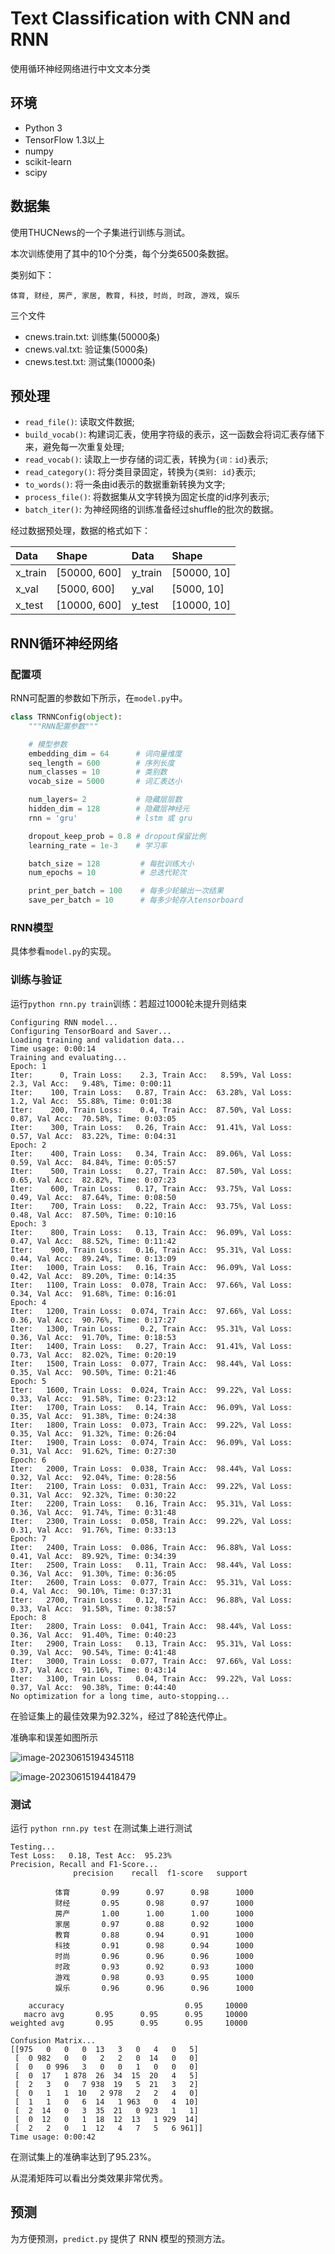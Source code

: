 # Text Classification with CNN and RNN

使用循环神经网络进行中文文本分类

## 环境

- Python 3
- TensorFlow 1.3以上
- numpy
- scikit-learn
- scipy

## 数据集

使用THUCNews的一个子集进行训练与测试。

本次训练使用了其中的10个分类，每个分类6500条数据。

类别如下：

```
体育, 财经, 房产, 家居, 教育, 科技, 时尚, 时政, 游戏, 娱乐
```
三个文件
- cnews.train.txt: 训练集(50000条)
- cnews.val.txt: 验证集(5000条)
- cnews.test.txt: 测试集(10000条)

## 预处理

- `read_file()`: 读取文件数据;
- `build_vocab()`: 构建词汇表，使用字符级的表示，这一函数会将词汇表存储下来，避免每一次重复处理;
- `read_vocab()`: 读取上一步存储的词汇表，转换为`{词：id}`表示;
- `read_category()`: 将分类目录固定，转换为`{类别: id}`表示;
- `to_words()`: 将一条由id表示的数据重新转换为文字;
- `process_file()`: 将数据集从文字转换为固定长度的id序列表示;
- `batch_iter()`: 为神经网络的训练准备经过shuffle的批次的数据。

经过数据预处理，数据的格式如下：

| Data | Shape | Data | Shape |
| :---------- | :---------- | :---------- | :---------- |
| x_train | [50000, 600] | y_train | [50000, 10] |
| x_val | [5000, 600] | y_val | [5000, 10] |
| x_test | [10000, 600] | y_test | [10000, 10] |


## RNN循环神经网络

### 配置项

RNN可配置的参数如下所示，在`model.py`中。

```python
class TRNNConfig(object):
    """RNN配置参数"""

    # 模型参数
    embedding_dim = 64      # 词向量维度
    seq_length = 600        # 序列长度
    num_classes = 10        # 类别数
    vocab_size = 5000       # 词汇表达小

    num_layers= 2           # 隐藏层层数
    hidden_dim = 128        # 隐藏层神经元
    rnn = 'gru'             # lstm 或 gru

    dropout_keep_prob = 0.8 # dropout保留比例
    learning_rate = 1e-3    # 学习率

    batch_size = 128         # 每批训练大小
    num_epochs = 10          # 总迭代轮次

    print_per_batch = 100    # 每多少轮输出一次结果
    save_per_batch = 10      # 每多少轮存入tensorboard
```

### RNN模型

具体参看`model.py`的实现。


### 训练与验证

运行`python rnn.py train`训练：若超过1000轮未提升则结束

```
Configuring RNN model...
Configuring TensorBoard and Saver...
Loading training and validation data...
Time usage: 0:00:14
Training and evaluating...
Epoch: 1
Iter:      0, Train Loss:    2.3, Train Acc:   8.59%, Val Loss:    2.3, Val Acc:   9.48%, Time: 0:00:11
Iter:    100, Train Loss:   0.87, Train Acc:  63.28%, Val Loss:    1.2, Val Acc:  55.88%, Time: 0:01:38 
Iter:    200, Train Loss:    0.4, Train Acc:  87.50%, Val Loss:   0.87, Val Acc:  70.58%, Time: 0:03:05 
Iter:    300, Train Loss:   0.26, Train Acc:  91.41%, Val Loss:   0.57, Val Acc:  83.22%, Time: 0:04:31 
Epoch: 2
Iter:    400, Train Loss:   0.34, Train Acc:  89.06%, Val Loss:   0.59, Val Acc:  84.84%, Time: 0:05:57 
Iter:    500, Train Loss:   0.27, Train Acc:  87.50%, Val Loss:   0.65, Val Acc:  82.82%, Time: 0:07:23 
Iter:    600, Train Loss:   0.17, Train Acc:  93.75%, Val Loss:   0.49, Val Acc:  87.64%, Time: 0:08:50 
Iter:    700, Train Loss:   0.22, Train Acc:  93.75%, Val Loss:   0.48, Val Acc:  87.50%, Time: 0:10:16 
Epoch: 3
Iter:    800, Train Loss:   0.13, Train Acc:  96.09%, Val Loss:   0.47, Val Acc:  88.52%, Time: 0:11:42 
Iter:    900, Train Loss:   0.16, Train Acc:  95.31%, Val Loss:   0.44, Val Acc:  89.24%, Time: 0:13:09 
Iter:   1000, Train Loss:   0.16, Train Acc:  96.09%, Val Loss:   0.42, Val Acc:  89.20%, Time: 0:14:35 
Iter:   1100, Train Loss:  0.078, Train Acc:  97.66%, Val Loss:   0.34, Val Acc:  91.68%, Time: 0:16:01 
Epoch: 4
Iter:   1200, Train Loss:  0.074, Train Acc:  97.66%, Val Loss:   0.36, Val Acc:  90.76%, Time: 0:17:27 
Iter:   1300, Train Loss:    0.2, Train Acc:  95.31%, Val Loss:   0.36, Val Acc:  91.70%, Time: 0:18:53 
Iter:   1400, Train Loss:   0.27, Train Acc:  91.41%, Val Loss:   0.73, Val Acc:  82.02%, Time: 0:20:19 
Iter:   1500, Train Loss:  0.077, Train Acc:  98.44%, Val Loss:   0.35, Val Acc:  90.50%, Time: 0:21:46 
Epoch: 5
Iter:   1600, Train Loss:  0.024, Train Acc:  99.22%, Val Loss:   0.33, Val Acc:  91.58%, Time: 0:23:12 
Iter:   1700, Train Loss:   0.14, Train Acc:  96.09%, Val Loss:   0.35, Val Acc:  91.38%, Time: 0:24:38 
Iter:   1800, Train Loss:  0.073, Train Acc:  99.22%, Val Loss:   0.35, Val Acc:  91.32%, Time: 0:26:04 
Iter:   1900, Train Loss:  0.074, Train Acc:  96.09%, Val Loss:   0.31, Val Acc:  91.62%, Time: 0:27:30 
Epoch: 6
Iter:   2000, Train Loss:  0.038, Train Acc:  98.44%, Val Loss:   0.32, Val Acc:  92.04%, Time: 0:28:56 
Iter:   2100, Train Loss:  0.031, Train Acc:  99.22%, Val Loss:   0.31, Val Acc:  92.32%, Time: 0:30:22 
Iter:   2200, Train Loss:   0.16, Train Acc:  95.31%, Val Loss:   0.36, Val Acc:  91.74%, Time: 0:31:48 
Iter:   2300, Train Loss:  0.058, Train Acc:  99.22%, Val Loss:   0.31, Val Acc:  91.76%, Time: 0:33:13 
Epoch: 7
Iter:   2400, Train Loss:  0.086, Train Acc:  96.88%, Val Loss:   0.41, Val Acc:  89.92%, Time: 0:34:39 
Iter:   2500, Train Loss:   0.11, Train Acc:  98.44%, Val Loss:   0.36, Val Acc:  91.30%, Time: 0:36:05 
Iter:   2600, Train Loss:  0.077, Train Acc:  95.31%, Val Loss:    0.4, Val Acc:  90.10%, Time: 0:37:31 
Iter:   2700, Train Loss:   0.12, Train Acc:  96.88%, Val Loss:   0.33, Val Acc:  91.58%, Time: 0:38:57 
Epoch: 8
Iter:   2800, Train Loss:  0.041, Train Acc:  98.44%, Val Loss:   0.36, Val Acc:  91.40%, Time: 0:40:23 
Iter:   2900, Train Loss:   0.13, Train Acc:  95.31%, Val Loss:   0.39, Val Acc:  90.54%, Time: 0:41:48 
Iter:   3000, Train Loss:  0.077, Train Acc:  97.66%, Val Loss:   0.37, Val Acc:  91.16%, Time: 0:43:14 
Iter:   3100, Train Loss:   0.04, Train Acc:  99.22%, Val Loss:   0.37, Val Acc:  90.38%, Time: 0:44:40 
No optimization for a long time, auto-stopping...
```

在验证集上的最佳效果为92.32%，经过了8轮迭代停止。

准确率和误差如图所示

![image-20230615194345118](C:\Users\31925\AppData\Roaming\Typora\typora-user-images\image-20230615194345118.png)

![image-20230615194418479](C:\Users\31925\Desktop\image-20230615194418479.png)


### 测试

运行 `python rnn.py test` 在测试集上进行测试

```
Testing...
Test Loss:   0.18, Test Acc:  95.23%
Precision, Recall and F1-Score...
              precision    recall  f1-score   support

          体育       0.99      0.97      0.98      1000
          财经       0.95      0.98      0.97      1000
          房产       1.00      1.00      1.00      1000
          家居       0.97      0.88      0.92      1000
          教育       0.88      0.94      0.91      1000
          科技       0.91      0.98      0.94      1000
          时尚       0.96      0.96      0.96      1000
          时政       0.93      0.92      0.93      1000
          游戏       0.98      0.93      0.95      1000
          娱乐       0.96      0.96      0.96      1000

    accuracy                           0.95     10000
   macro avg       0.95      0.95      0.95     10000
weighted avg       0.95      0.95      0.95     10000

Confusion Matrix...
[[975   0   0   0  13   3   0   4   0   5]
 [  0 982   0   0   2   2   0  14   0   0]
 [  0   0 996   3   0   0   1   0   0   0]
 [  0  17   1 878  26  34  15  20   4   5]
 [  2   3   0   7 938  19   5  21   3   2]
 [  0   1   1  10   2 978   2   2   4   0]
 [  1   1   0   6  14   1 963   0   4  10]
 [  2  14   0   3  35  21   0 923   1   1]
 [  0  12   0   1  18  12  13   1 929  14]
 [  2   2   0   1  12   4   7   5   6 961]]
Time usage: 0:00:42
```

在测试集上的准确率达到了95.23%。

从混淆矩阵可以看出分类效果非常优秀。


## 预测

为方便预测，`predict.py` 提供了 RNN 模型的预测方法。
